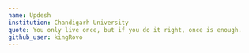```yaml
---
name: Updesh
institution: Chandigarh University
quote: You only live once, but if you do it right, once is enough.
github_user: kingRovo
---
```

